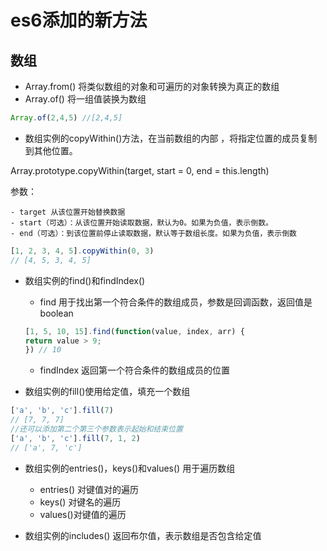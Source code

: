 # es6添加的新方法

## 数组

* Array.from() 将类似数组的对象和可遍历的对象转换为真正的数组
* Array.of() 将一组值装换为数组

````javascript
Array.of(2,4,5) //[2,4,5]
````

* 数组实例的copyWithin()方法，在当前数组的内部 ，将指定位置的成员复制到其他位置。

Array.prototype.copyWithin(target, start = 0, end = this.length)

参数：

    - target 从该位置开始替换数据
    - start（可选）：从该位置开始读取数据，默认为0。如果为负值，表示倒数。
    - end（可选）：到该位置前停止读取数据，默认等于数组长度。如果为负值，表示倒数
````javascript
[1, 2, 3, 4, 5].copyWithin(0, 3)
// [4, 5, 3, 4, 5]
````

* 数组实例的find()和findIndex()

    - find 用于找出第一个符合条件的数组成员，参数是回调函数，返回值是boolean
    ````javascript
    [1, 5, 10, 15].find(function(value, index, arr) {
    return value > 9;
    }) // 10
    ````
    - findIndex   返回第一个符合条件的数组成员的位置

* 数组实例的fill()使用给定值，填充一个数组

````javascript
['a', 'b', 'c'].fill(7)
// [7, 7, 7]
//还可以添加第二个第三个参数表示起始和结束位置
['a', 'b', 'c'].fill(7, 1, 2)
// ['a', 7, 'c']
````

* 数组实例的entries()，keys()和values()  用于遍历数组

    - entries() 对键值对的遍历
    - keys() 对键名的遍历
    - values()对键值的遍历

* 数组实例的includes() 返回布尔值，表示数组是否包含给定值



